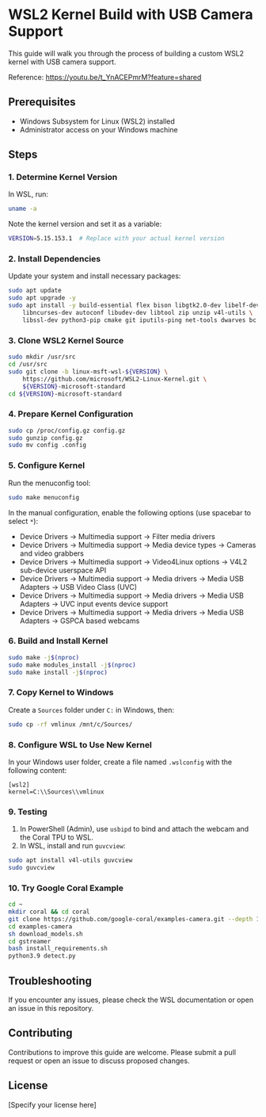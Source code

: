 # WSL2 Kernel Build with USB Camera Support

This guide will walk you through the process of building a custom WSL2 kernel with USB camera support.

Reference: https://youtu.be/t_YnACEPmrM?feature=shared

## Prerequisites

- Windows Subsystem for Linux (WSL2) installed
- Administrator access on your Windows machine

## Steps

### 1. Determine Kernel Version

In WSL, run:

```bash
uname -a
```

Note the kernel version and set it as a variable:

```bash
VERSION=5.15.153.1  # Replace with your actual kernel version
```

### 2. Install Dependencies

Update your system and install necessary packages:

```bash
sudo apt update 
sudo apt upgrade -y
sudo apt install -y build-essential flex bison libgtk2.0-dev libelf-dev \
    libncurses-dev autoconf libudev-dev libtool zip unzip v4l-utils \
    libssl-dev python3-pip cmake git iputils-ping net-tools dwarves bc
```

### 3. Clone WSL2 Kernel Source

```bash
sudo mkdir /usr/src
cd /usr/src
sudo git clone -b linux-msft-wsl-${VERSION} \
    https://github.com/microsoft/WSL2-Linux-Kernel.git \
    ${VERSION}-microsoft-standard
cd ${VERSION}-microsoft-standard
```

### 4. Prepare Kernel Configuration

```bash
sudo cp /proc/config.gz config.gz
sudo gunzip config.gz
sudo mv config .config
```

### 5. Configure Kernel

Run the menuconfig tool:

```bash
sudo make menuconfig
```

In the manual configuration, enable the following options (use spacebar to select `*`):

- Device Drivers -> Multimedia support -> Filter media drivers
- Device Drivers -> Multimedia support -> Media device types -> Cameras and video grabbers
- Device Drivers -> Multimedia support -> Video4Linux options -> V4L2 sub-device userspace API
- Device Drivers -> Multimedia support -> Media drivers -> Media USB Adapters -> USB Video Class (UVC)
- Device Drivers -> Multimedia support -> Media drivers -> Media USB Adapters -> UVC input events device support
- Device Drivers -> Multimedia support -> Media drivers -> Media USB Adapters -> GSPCA based webcams

### 6. Build and Install Kernel

```bash
sudo make -j$(nproc)
sudo make modules_install -j$(nproc)
sudo make install -j$(nproc)
```

### 7. Copy Kernel to Windows

Create a `Sources` folder under `C:` in Windows, then:

```bash
sudo cp -rf vmlinux /mnt/c/Sources/
```

### 8. Configure WSL to Use New Kernel

In your Windows user folder, create a file named `.wslconfig` with the following content:

```
[wsl2]
kernel=C:\\Sources\\vmlinux
```

### 9. Testing

1. In PowerShell (Admin), use `usbipd` to bind and attach the webcam and the Coral TPU to WSL.
2. In WSL, install and run `guvcview`:

```bash
sudo apt install v4l-utils guvcview
sudo guvcview
```

### 10. Try Google Coral Example

```bash
cd ~
mkdir coral && cd coral
git clone https://github.com/google-coral/examples-camera.git --depth 1
cd examples-camera
sh download_models.sh
cd gstreamer
bash install_requirements.sh
python3.9 detect.py
```

## Troubleshooting

If you encounter any issues, please check the WSL documentation or open an issue in this repository.

## Contributing

Contributions to improve this guide are welcome. Please submit a pull request or open an issue to discuss proposed changes.

## License

[Specify your license here]
